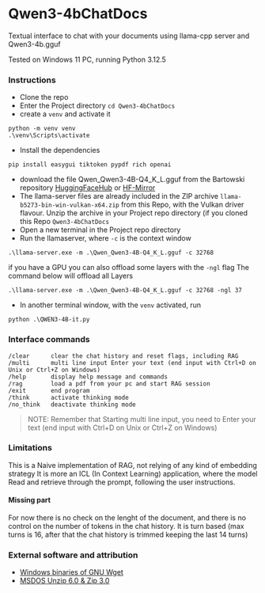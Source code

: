 # Qwen3-4bChatDocs
Textual interface to chat with your documents using llama-cpp server and Qwen3-4b.gguf

Tested on Windows 11 PC, running Python 3.12.5

### Instructions
- Clone the repo
- Enter the Project directory
`cd Qwen3-4bChatDocs`
- create a `venv` and activate it
```
python -m venv venv
.\venv\Scripts\activate
```
- Install the dependencies
```
pip install easygui tiktoken pypdf rich openai
```
- download the file Qwen_Qwen3-4B-Q4_K_L.gguf from the Bartowski repository [HuggingFaceHub](https://huggingface.co/bartowski/Qwen_Qwen3-4B-GGUF/resolve/main/Qwen_Qwen3-4B-Q4_K_L.gguf?download=true) or [HF-Mirror](https://hf-mirror.com/bartowski/Qwen_Qwen3-4B-GGUF/resolve/main/Qwen_Qwen3-4B-Q4_K_L.gguf?download=true)
- The llama-server files are already included in the ZIP archive `llama-b5273-bin-win-vulkan-x64.zip` from this Repo, with the Vulkan driver flavour.
Unzip the archive in your Project repo directory (if you cloned this Repo `Qwen3-4bChatDocs`
- Open a new terminal in the Project repo directory
- Run the llamaserver, where `-c` is the context window
```
.\llama-server.exe -m .\Qwen_Qwen3-4B-Q4_K_L.gguf -c 32768
```
if you have a GPU you can also offload some layers with the `-ngl` flag
The command below will offload all Layers
```
.\llama-server.exe -m .\Qwen_Qwen3-4B-Q4_K_L.gguf -c 32768 -ngl 37
```
- In another terminal window, with the `venv` activated, run
```
python .\QWEN3-4B-it.py
```


### Interface commands
```
/clear      clear the chat history and reset flags, including RAG
/multi      multi line input Enter your text (end input with Ctrl+D on Unix or Ctrl+Z on Windows)
/help       display help message and commands
/rag        load a pdf from your pc and start RAG session
/exit       end program
/think      activate thinking mode
/no_think   deactivate thinking mode
```

> NOTE: Remember that Starting multi line input, you need to  Enter your text (end input with Ctrl+D on Unix or Ctrl+Z on Windows)


### Limitations
This is a Naive implementation of RAG, not relying of any kind of embedding strategy
It is more an ICL (In Context Learning) application, where the model Read and retrieve through the prompt, following the user instructions.
#### Missing part
For now there is no check on the lenght of the document, and there is no control on the number of tokens in the chat history. It is turn based (max turns is 16, after that the chat history is trimmed keeping the last 14 turns)


### External software and attribution
- [Windows binaries of GNU Wget](https://eternallybored.org/misc/wget/) 
- [MSDOS Unzip 6.0 & Zip 3.0](https://archive.org/download/infozip_msdos/unz600x3.zip)








